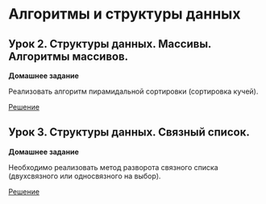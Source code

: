 # Алгоритмы и структуры данных

## Урок 2. Структуры данных. Массивы. Алгоритмы массивов.

**Домашнее задание**

Реализовать алгоритм пирамидальной сортировки (сортировка кучей).

[Решение](https://github.com/psyfluid/gb02-1-8_algorithms/blob/main/src/java/gb/hw01/HeapSort.java)

## Урок 3. Структуры данных. Связный список.

**Домашнее задание**

Необходимо реализовать метод разворота связного списка (двухсвязного или односвязного на выбор).

[Решение](https://github.com/psyfluid/gb02-1-8_algorithms/tree/main/src/java/gb/hw03)
